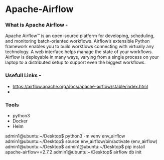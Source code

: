 # Apache-Airflow

### What is Apache Airflow - 
Apache Airflow™ is an open-source platform for developing, scheduling, and monitoring batch-oriented workflows. Airflow’s extensible Python framework enables you to build workflows connecting with virtually any technology. A web interface helps manage the state of your workflows. Airflow is deployable in many ways, varying from a single process on your laptop to a distributed setup to support even the biggest workflows.

### Usefull Links - 
- https://airflow.apache.org/docs/apache-airflow/stable/index.html
- 

### Tools 
- python3
- Docker
- Helm

admin1@ubuntu:~/Desktop$ python3 -m venv env_airflow
admin1@ubuntu:~/Desktop$ source env_airflow/bin/activate
(env_airflow) admin1@ubuntu:~/Desktop$ 
admin1@ubuntu:~/Desktop$ pip install apache-airflow==2.7.2
admin1@ubuntu:~/Desktop$ airflow db init


